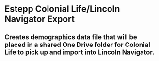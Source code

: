 # Estepp Colonial Life/Lincoln Navigator Export

## Creates demographics data file that will be placed in a shared One Drive folder for Colonial Life to pick up and import into Lincoln Navigator.